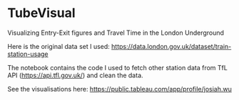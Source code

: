 # TubeVisual
Visualizing Entry-Exit figures and Travel Time in the London Underground                                   

Here is the original data set I used: https://data.london.gov.uk/dataset/train-station-usage

The notebook contains the code I used to fetch other station data from TfL API (https://api.tfl.gov.uk/) and clean the data.

See the visualisations here: https://public.tableau.com/app/profile/josiah.wu
